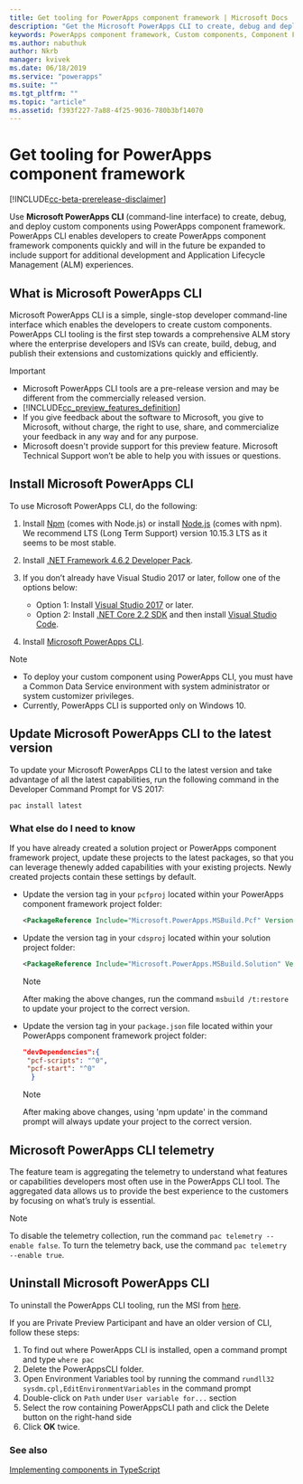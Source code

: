 ```yaml
---
title: Get tooling for PowerApps component framework | Microsoft Docs
description: "Get the Microsoft PowerApps CLI to create, debug and deploy custom components using PowerApps component framework."
keywords: PowerApps component framework, Custom components, Component Framework
ms.author: nabuthuk
author: Nkrb
manager: kvivek
ms.date: 06/18/2019
ms.service: "powerapps"
ms.suite: ""
ms.tgt_pltfrm: ""
ms.topic: "article"
ms.assetid: f393f227-7a88-4f25-9036-780b3bf14070
---
```


# Get tooling for PowerApps component framework

[!INCLUDE[cc-beta-prerelease-disclaimer](../../includes/cc-beta-prerelease-disclaimer.md)]

Use **Microsoft PowerApps CLI** (command-line interface) to create, debug, and deploy custom components using PowerApps component framework. PowerApps CLI enables developers to create PowerApps component framework components quickly and will in the future be expanded to include support for additional development and Application Lifecycle Management (ALM) experiences. 

## What is Microsoft PowerApps CLI 

Microsoft PowerApps CLI is a simple, single-stop developer command-line interface which enables the developers to create custom components. PowerApps CLI tooling is the first step towards a comprehensive ALM story where the enterprise developers and ISVs can create, build, debug, and publish their extensions and customizations quickly and efficiently.  

> [!IMPORTANT]
> - Microsoft PowerApps CLI tools are a pre-release version and may be different from the commercially released version.
> - [!INCLUDE[cc_preview_features_definition](../../includes/cc-preview-features-definition.md)] 
> - If you give feedback about the software to Microsoft, you give to Microsoft, without charge, the right to use, share, and commercialize your feedback in any way and for any purpose. 
> - Microsoft doesn't provide support for this preview feature. Microsoft Technical Support won’t be able to help you with issues or questions.

## Install Microsoft PowerApps CLI

To use Microsoft PowerApps CLI, do the following:

1. Install [Npm](https://www.npmjs.com/get-npm) (comes with Node.js) or install [Node.js](https://nodejs.org/en/) (comes with npm). We recommend LTS (Long Term Support) version 10.15.3 LTS as it seems to be most stable.

1. Install [.NET Framework 4.6.2 Developer Pack](https://dotnet.microsoft.com/download/dotnet-framework/net462). 

1. If you don’t already have Visual Studio 2017 or later, follow one of the options below:
   - Option 1: Install [Visual Studio 2017](https://docs.microsoft.com/visualstudio/install/install-visual-studio?view=vs-2017) or later.
   - Option 2: Install [.NET Core 2.2 SDK](https://dotnet.microsoft.com/download/dotnet-core/2.2) and then install [Visual Studio Code](https://code.visualstudio.com/Download).

1. Install [Microsoft PowerApps CLI](https://aka.ms/PowerAppsCLI).


> [!NOTE]
> - To deploy your custom component using PowerApps CLI, you must have a Common Data Service environment with system administrator or system customizer privileges.
> - Currently, PowerApps CLI is supported only on Windows 10.

## Update Microsoft PowerApps CLI to the latest version

To update your Microsoft PowerApps CLI to the latest version and take advantage of all the latest capabilities, run the following command in the Developer Command Prompt for VS 2017:

```CLI
pac install latest
```

### What else do I need to know

If you have already created a solution project or PowerApps component framework project, update these projects to the latest packages, so that you can leverage thenewly added capabilities with your existing projects. Newly created projects contain these settings by default.

- Update the version tag in your `pcfproj` located within your PowerApps component framework project folder:

   ```XML
   <PackageReference Include="Microsoft.PowerApps.MSBuild.Pcf" Version="0.*"/>
   ```
- Update the version tag in your `cdsproj` located within your solution project folder:

   ```XML
   <PackageReference Include="Microsoft.PowerApps.MSBuild.Solution" Version="0.*"/>
   ```

    > [!NOTE] 
    > After making the above changes, run the command `msbuild /t:restore` to update your project to the correct version.


- Update the version tag in your `package.json` file located within your PowerApps component framework project folder:

  ```JSON
  "devDependencies":{
   "pcf-scripts": "^0",
   "pcf-start": "^0"
    }
  ```
   > [!NOTE]
   > After making above changes, using 'npm update' in the command prompt will always update your project to the correct version.

## Microsoft PowerApps CLI telemetry

The feature team is aggregating the telemetry to understand what features or capabilities developers most often use in the PowerApps CLI tool. The aggregated data allows us to provide the best experience to the customers by focusing on what’s truly is essential.

> [!NOTE]
> To disable the telemetry collection, run the command `pac telemetry --enable false`. To turn the telemetry back, use the command `pac telemetry --enable true`.

## Uninstall Microsoft PowerApps CLI

To uninstall the PowerApps CLI tooling, run the MSI from [here](https://aka.ms/PowerAppsCLI). 

If you are Private Preview Participant and have an older version of CLI, follow these steps:

1. To find out where PowerApps CLI is installed, open a command prompt and type `where pac`
1. Delete the PowerAppsCLI folder.
1. Open Environment Variables tool by running the command `rundll32 sysdm.cpl,EditEnvironmentVariables` in the command prompt
1. Double-click on `Path` under `User variable for...` section
1. Select the row containing PowerAppsCLI path and click the Delete button on the right-hand side
1. Click **OK** twice.

### See also

[Implementing components in TypeScript](implementing-controls-using-typescript.md)<br/>
